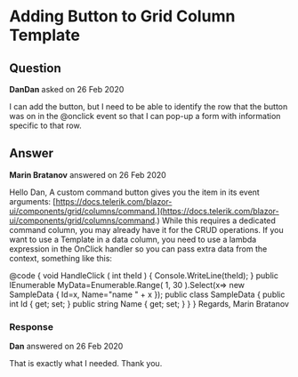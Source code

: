 # Adding Button to Grid Column Template

## Question

**DanDan** asked on 26 Feb 2020

I can add the button, but I need to be able to identify the row that the button was on in the @onclick event so that I can pop-up a form with information specific to that row.

## Answer

**Marin Bratanov** answered on 26 Feb 2020

Hello Dan, A custom command button gives you the item in its event arguments: [https://docs.telerik.com/blazor-ui/components/grid/columns/command.](https://docs.telerik.com/blazor-ui/components/grid/columns/command.) While this requires a dedicated command column, you may already have it for the CRUD operations. If you want to use a Template in a data column, you need to use a lambda expression in the OnClick handler so you can pass extra data from the context, something like this: <TelerikGrid Data="@MyData" Height="400px" Pageable="true" Sortable="true" Groupable="true" FilterMode="Telerik.Blazor.GridFilterMode.FilterRow" Resizable="true" Reorderable="true">
<GridColumns>
<GridColumn Field="@(nameof(SampleData.Id))" Width="120px">
<Template>
@{
SampleData currItem=context as SampleData;
<TelerikButton OnClick="@( _=> HandleClick(currItem.Id) ) ">click me</TelerikButton>
<button @onclick="@( _=> HandleClick(currItem.Id) )">I do the same</button>
}
</Template>
</GridColumn>
<GridColumn Field="@(nameof(SampleData.Name))" Title="Employee Name" Groupable="false" />
</GridColumns>
</TelerikGrid>

@code { void HandleClick ( int theId ) {
Console.WriteLine(theId);
} public IEnumerable<SampleData> MyData=Enumerable.Range( 1, 30 ).Select(x=> new SampleData
{
Id=x,
Name="name " + x
}); public class SampleData { public int Id { get; set; } public string Name { get; set; }
}
} Regards, Marin Bratanov

### Response

**Dan** answered on 26 Feb 2020

That is exactly what I needed. Thank you.
